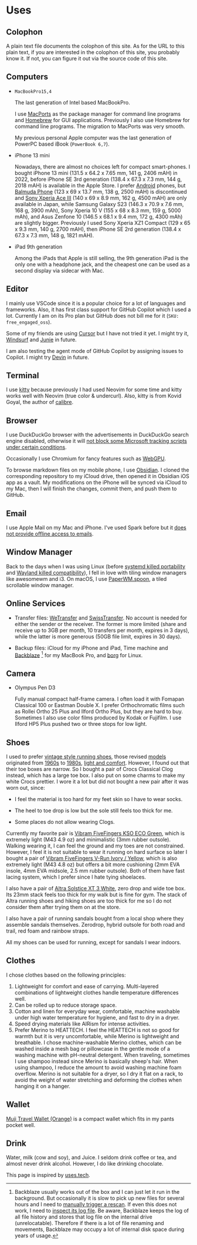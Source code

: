 # Uses

## Colophon

A plain text file documents the colophon of this site.
As for the URL to this plain text, if you are interested in the colophon of this site,
you probably know it.
If not, you can figure it out via the source code of this site.

## Computers

- `MacBookPro15,4`

    The last generation of Intel based MacBookPro.

    I use [MacPorts] as the package manager for command line programs and [Homebrew] for GUI applications.
    Previously I also use Homebrew for command line programs.
    The migration to MacPorts was very smooth.

    My previous personal Apple computer was the last generation of PowerPC based iBook (`PowerBook 6,7`).

- iPhone 13 mini

    Nowadays, there are almost no choices left for compact smart-phones.
    I bought iPhone 13 mini (131.5 x 64.2 x 7.65 mm, 141 g, 2406 mAH) in 2022, before iPhone SE 3rd generation (138.4 x 67.3 x 7.3 mm, 144 g, 2018 mAH) is available in the Apple Store.
    I prefer [Android][] phones, but [Balmuda Phone] (123 x 69 x 13.7 mm, 138 g, 2500 mAH) is discontinued and [Sony Xperia Ace III] (140 x 69 x 8.9 mm, 162 g, 4500 mAH) are only available in Japan,
    while Samsung Galaxy S23 (146.3 x 70.9 x 7.6 mm, 168 g, 3900 mAh), Sony Xperia 10 V (155 x 68 x 8.3 mm, 159 g, 5000 mAh), and Asus Zenfone 10 (146.5 x 68.1 x 9.4 mm, 172 g, 4300 mAh) are slightly bigger.
    Previously I used Sony Xperia XZ1 Compact (129 x 65 x 9.3 mm, 140 g, 2700 mAH), then iPhone SE 2rd generation (138.4 x 67.3 x 7.3 mm, 148 g, 1821 mAH).

- iPad 9th generation

    Among the iPads that Apple is still selling, the 9th generation iPad is the only one with a headphone jack,
    and the cheapest one can be used as a second display via sidecar with Mac.

[MacPorts]: https://github.com/weakish/dotfiles/blob/master/ports.txt "ports installed on my machine"
[Homebrew]: https://github.com/weakish/dotfiles/blob/master/Brewfile "Brewfile on my machine"
[Android]: android.md "My Android Setup"
[Balmuda Phone]: https://tech.balmuda.com/jp/phone/story/
[Sony Xperia Ace III]: https://xperia.sony.jp/xperia/acem3/spec_docomo.html


## Editor

I mainly use VSCode since it is a popular choice for a lot of languages and frameworks.
Also, it has first class support for GitHub Copilot which I used a lot.
Currently I am on its Pro plan but GitHub does not bill me for it (`SKU: free_engaged_oss`).

Some of my friends are using [Cursor][] but I have not tried it yet.
I might try it, [Windsurf][] and [Junie][] in future.

[Cursor]: https://www.cursor.com
[Windsurf]: https://windsurf.com/editor
[Junie]: https://www.jetbrains.com/junie/

I am also testing the agent mode of GitHub Copilot by assigning issues to Copilot.
I might try [Devin][] in future.

[Devin]: https://devin.ai

## Terminal

I use [kitty] because previously I had used Neovim for some time and kitty works well with Neovim (true color & undercurl).
Also, kitty is from Kovid Goyal, the author of [calibre].

[kitty]: https://sw.kovidgoyal.net/kitty/
[calibre]: https://github.com/kovidgoyal/calibre

## Browser

I use DuckDuckGo browser with the advertisements in DuckDuckGo search engine disabled,
otherwise it will [not block some Microsoft tracking scripts under certain conditions][ddg-help].

[ddg-help]: https://duckduckgo.com/duckduckgo-help-pages/privacy/web-tracking-protections#duckduckgo-private-search-ads

Occasionally I use Chromium for fancy features such as [WebGPU].

[WebGPU]: https://caniuse.com/webgpu "Can I use page for WebGPU"

To browse markdown files on my mobile phone, I use [Obsidian][].
I cloned the corresponding repository to my iCloud drive,
then opened it in Obsidian iOS app as a vault.
My modifications on the iPhone will be synced via iCloud to my Mac,
then I will finish the changes, commit them, and push them to GitHub.

[Obsidian]: https://obsidian.md

## Email

I use Apple Mail on my Mac and iPhone.
I've used Spark before but it [does not provide offline access to emails][spark].

[spark]: https://sparkmailapp.com/help/general/email-storage-and-backups "Help documentation of Spark"

## Window Manager

Back to the days when I was using Linux
(before [systemd killed portability][init-freedom] and [Wayland killed compatibility][KiCad]),
I fell in love with tiling window managers like awesomewm and i3.
On macOS, I use [PaperWM.spoon][paperwm], a tiled scrollable window manager.

[init-freedom]: https://www.devuan.org/os/init-freedom "Init Freedom"
[KiCad]: https://www.kicad.org/blog/2025/06/KiCad-and-Wayland-Support/ "KiCad and Wayland Support"
[paperwm]: https://github.com/mogenson/PaperWM.spoon "PaperWM.spoon GitHub repository"

## Online Services

- Transfer files: [WeTransfer] and [SwissTransfer]. No account is needed for either the sender or the receiver. The former is more limited (share and receive up to 3GB per month, 10 transfers per month, expires in 3 days), while the latter is more generous (50GB file limit, expires in 30 days).

[WeTransfer]: https://wetransfer.com
[SwissTransfer]: https://www.swisstransfer.com

- Backup files: iCloud for my iPhone and iPad, Time machine and [Backblaze][] [^bz] for my MacBook Pro, and [borg][] for Linux.

[Backblaze]: https://secure.backblaze.com/r/04svpb "Backblaze referral link, use this link to get a free month Backblaze for you and me"
[borg]: borg.md "Borg Tutorial"

[^bz]: Backblaze usually works out of the box and I can just let it run in the background. But occasionally it is slow to pick up new files for several hours and I need to [manually trigger a rescan][bzhelp]. If even this does not work, I need to [inspect its log file][bz-log]. Be aware, Backblaze keeps the log of all file history and stores that log file on the internal drive (unrelocatable). Therefore if there is a lot of file renaming and movements, Backblaze may occupy a lot of internal disk space during years of usage. 

[bzhelp]: https://www.backblaze.com/computer-backup/docs/resolve-delays-finding-external-drives-or-new-files
[bz-log]: https://www.reddit.com/r/backblaze/comments/191gqt2/comment/kgwz6nn/

## Camera

- Olympus Pen D3

    Fully manual compact half-frame camera.
    I often load it with Fomapan Classical 100 or Eastman Double X.
    I prefer Orthochromatic films such as Rollei Ortho 25 Plus and Ilford Ortho Plus, but they are hard to buy.
    Sometimes I also use color films produced by Kodak or Fujifilm.
    I use Ilford HP5 Plus pushed two or three stops for low light.

## Shoes

I used to prefer [vintage style running shoes][thedeffest], those revised [models] originated from [1960s] to [1980s], [light and comfort][ad].
However, I found out that their toe boxes are narrow.
So I bought a pair of Crocs Classical Clog instead, which has a large toe box.
I also put on some charms to make my white Crocs prettier.
I wore it a lot but did not bought a new pair after it was worn out, since:

- I feel the material is too hard for my feet skin so I have to wear socks.

- The heel to toe drop is low but the sole still feels too thick for me.

- Some places do not allow wearing Clogs.

Currently my favorite pair is [Vibram FiveFingers KSO ECO Green][kso],
which is extremely light (M43 4.9 oz) and minimalistic (3mm rubber outsole).
Walking wearing it, I can feel the ground and my toes are not constrained.
However, I feel it is not suitable to wear it running on hard surface so later I bought a pair of [Vibram FiveFingers V-Run Ivory / Yellow][v-run],
which is also extremely light (M43 4.8 oz) but offers a bit more cushioning (2mm EVA insole, 4mm EVA midsole, 2.5 mm rubber outsole).
Both of them have fast lacing system, which I prefer since I hate tying shoelaces.

I also have a pair of [Altra Solstice XT 3 White][altra], zero drop and wide toe box.
Its 23mm stack feels too thick for my walk but is fine for gym.
The stack of Altra running shoes and hiking shoes are too thick for me so I do not consider them after trying them on at the store.

I also have a pair of running sandals bought from a local shop where they assemble sandals themselves.
Zerodrop, hybrid outsole for both road and trail, red foam and rainbow straps.

[thedeffest]: https://www.thedeffest.com/
[models]: https://www.mizuno.jp/mizuno1906/journal/journal_collection/046/
[1960s]: https://www.onitsukatiger.com/gb/en-gb/onitsukatiger-inspiration/onitsukatiger-mexico-66/
[1980s]: /uses/nb-420.jpg "https://i.ebayimg.com/images/g/ApEAAOSwd7Fb-MP7/s-l1600.jpg"
[ad]: /uses/nb-ads.jpg "https://images.squarespace-cdn.com/content/v1/5ab94f5e3c3a536987d16ce5/1586282359719-W9JJP53TVVP0EAJVXOLJ/ke17ZwdGBToddI8pDm48kGNEFA4rC7c0McDIySn7RjkUqsxRUqqbr1mOJYKfIPR7LoDQ9mXPOjoJoqy81S2I8N_N4V1vUb5AoIIIbLZhVYxCRW4BPu10St3TBAUQYVKcPlG31PR0Q5DeNaNXE1QnS_LzyNcqI129vtg_t5azkwh6fx-4rvXr20Sq8_feGDMO/New+Balance+1982+vintage+sneaker+ad+%40+The+Deffest?format=1500w"
[kso]: https://www.vibram.com/us/shop/fivefingers/kso-eco-mens/M95_MilitaryGreen.html
[v-run]: https://www.vibram.com/us/shop/fivefingers/men/v-run-mens/M31_2_IvoryYellow.html
[altra]: https://www.altrarunning.com/en-us/gym-training/mens-solstice-xt-3/AL0A85Q5.html?dwvar_AL0A85Q5_color=110

All my shoes can be used for running, except for sandals I wear indoors.

## Clothes

I chose clothes based on the following principles:

1. Lightweight for comfort and ease of carrying. Multi-layered combinations of lightweight clothes handle temperature differences well.
2. Can be rolled up to reduce storage space.
3. Cotton and linen for everyday wear, comfortable, machine washable under high water temperature for hygiene, and fast to dry in a dryer.
4. Speed drying materials like AIRism for intense activities.
5. Prefer Merino to HEATTECH. I feel the HEATTECH is not so good for warmth but it is very uncomfortable, while Merino is lightweight and breathable. I chose machine-washable Merino clothes, which can be washed inside a mesh bag or pillowcase in the gentle mode of a washing machine with pH-neutral detergent. When traveling, sometimes I use shampoo instead since Merino is basically sheep's hair. When using shampoo, I reduce the amount to avoid washing machine foam overflow. Merino is not suitable for a dryer, so I dry it flat on a rack, to avoid the weight of water stretching and deforming the clothes when hanging it on a hanger.

## Wallet

[Muji Travel Wallet (Orange)][muji-travel-wallet] is a compact wallet which fits in my pants pocket well.

[muji-travel-wallet]: https://uk.muji.eu/products/travel-wallet-18644 "Muji Travel Wallet Product Page"

## Drink

Water, milk (cow and soy), and Juice.
I seldom drink coffee or tea, and almost never drink alcohol.
However, I do like drinking chocolate.

This page is inspired by [uses.tech].

[uses.tech]: https://uses.tech/